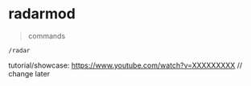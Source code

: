 # radarmod

> commands
```
/radar
```

tutorial/showcase: https://www.youtube.com/watch?v=XXXXXXXXX // change later
